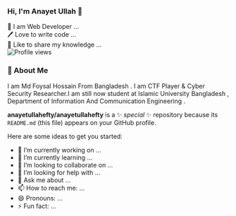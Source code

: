 ### Hi, I'm Anayet Ullah 👋

👑 I am Web Developer ... <br>
🖊️ Love to write code ...<br>
🎤 Like to share my knowledge ...<br>
![Profile views](https://gpvc.arturio.dev/d)  
### 🚀 About Me
I am Md Foysal Hossain From Bangladesh . I am CTF Player & Cyber Security Researcher.I am still now student at Islamic University Bangladesh , Department of Information And Communication Engineering .

**anayetullahefty/anayetullahefty** is a ✨ _special_ ✨ repository because its `README.md` (this file) appears on your GitHub profile.

Here are some ideas to get you started:

- 🔭 I’m currently working on ...
- 🌱 I’m currently learning ...
- 👯 I’m looking to collaborate on ...
- 🤔 I’m looking for help with ...
- 💬 Ask me about ...
- 📫 How to reach me: ...
- 😄 Pronouns: ...
- ⚡ Fun fact: ...
